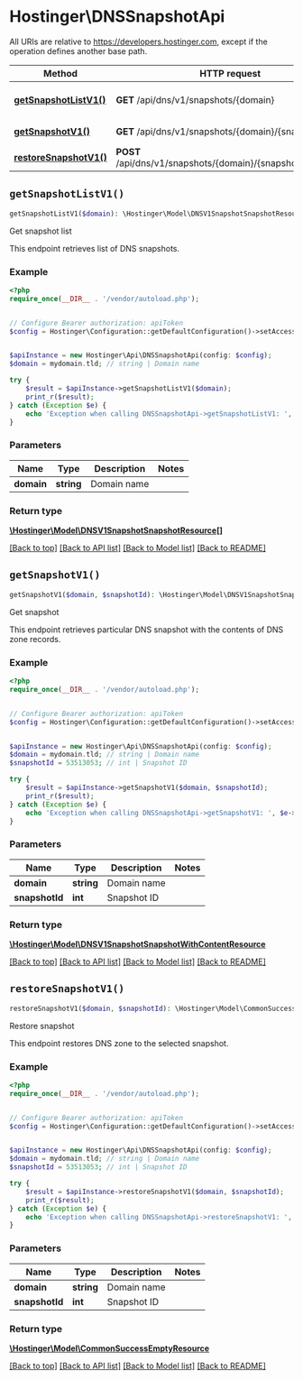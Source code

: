 # Hostinger\DNSSnapshotApi

All URIs are relative to https://developers.hostinger.com, except if the operation defines another base path.

| Method | HTTP request | Description |
| ------------- | ------------- | ------------- |
| [**getSnapshotListV1()**](DNSSnapshotApi.md#getSnapshotListV1) | **GET** /api/dns/v1/snapshots/{domain} | Get snapshot list |
| [**getSnapshotV1()**](DNSSnapshotApi.md#getSnapshotV1) | **GET** /api/dns/v1/snapshots/{domain}/{snapshotId} | Get snapshot |
| [**restoreSnapshotV1()**](DNSSnapshotApi.md#restoreSnapshotV1) | **POST** /api/dns/v1/snapshots/{domain}/{snapshotId}/restore | Restore snapshot |


## `getSnapshotListV1()`

```php
getSnapshotListV1($domain): \Hostinger\Model\DNSV1SnapshotSnapshotResource[]
```

Get snapshot list

This endpoint retrieves list of DNS snapshots.

### Example

```php
<?php
require_once(__DIR__ . '/vendor/autoload.php');


// Configure Bearer authorization: apiToken
$config = Hostinger\Configuration::getDefaultConfiguration()->setAccessToken('YOUR_ACCESS_TOKEN');


$apiInstance = new Hostinger\Api\DNSSnapshotApi(config: $config);
$domain = mydomain.tld; // string | Domain name

try {
    $result = $apiInstance->getSnapshotListV1($domain);
    print_r($result);
} catch (Exception $e) {
    echo 'Exception when calling DNSSnapshotApi->getSnapshotListV1: ', $e->getMessage(), PHP_EOL;
}
```

### Parameters

| Name | Type | Description  | Notes |
| ------------- | ------------- | ------------- | ------------- |
| **domain** | **string**| Domain name | |

### Return type

[**\Hostinger\Model\DNSV1SnapshotSnapshotResource[]**](../Model/DNSV1SnapshotSnapshotResource.md)

[[Back to top]](#) [[Back to API list]](../../README.md#endpoints)
[[Back to Model list]](../../README.md#models)
[[Back to README]](../../README.md)

## `getSnapshotV1()`

```php
getSnapshotV1($domain, $snapshotId): \Hostinger\Model\DNSV1SnapshotSnapshotWithContentResource
```

Get snapshot

This endpoint retrieves particular DNS snapshot with the contents of DNS zone records.

### Example

```php
<?php
require_once(__DIR__ . '/vendor/autoload.php');


// Configure Bearer authorization: apiToken
$config = Hostinger\Configuration::getDefaultConfiguration()->setAccessToken('YOUR_ACCESS_TOKEN');


$apiInstance = new Hostinger\Api\DNSSnapshotApi(config: $config);
$domain = mydomain.tld; // string | Domain name
$snapshotId = 53513053; // int | Snapshot ID

try {
    $result = $apiInstance->getSnapshotV1($domain, $snapshotId);
    print_r($result);
} catch (Exception $e) {
    echo 'Exception when calling DNSSnapshotApi->getSnapshotV1: ', $e->getMessage(), PHP_EOL;
}
```

### Parameters

| Name | Type | Description  | Notes |
| ------------- | ------------- | ------------- | ------------- |
| **domain** | **string**| Domain name | |
| **snapshotId** | **int**| Snapshot ID | |

### Return type

[**\Hostinger\Model\DNSV1SnapshotSnapshotWithContentResource**](../Model/DNSV1SnapshotSnapshotWithContentResource.md)

[[Back to top]](#) [[Back to API list]](../../README.md#endpoints)
[[Back to Model list]](../../README.md#models)
[[Back to README]](../../README.md)

## `restoreSnapshotV1()`

```php
restoreSnapshotV1($domain, $snapshotId): \Hostinger\Model\CommonSuccessEmptyResource
```

Restore snapshot

This endpoint restores DNS zone to the selected snapshot.

### Example

```php
<?php
require_once(__DIR__ . '/vendor/autoload.php');


// Configure Bearer authorization: apiToken
$config = Hostinger\Configuration::getDefaultConfiguration()->setAccessToken('YOUR_ACCESS_TOKEN');


$apiInstance = new Hostinger\Api\DNSSnapshotApi(config: $config);
$domain = mydomain.tld; // string | Domain name
$snapshotId = 53513053; // int | Snapshot ID

try {
    $result = $apiInstance->restoreSnapshotV1($domain, $snapshotId);
    print_r($result);
} catch (Exception $e) {
    echo 'Exception when calling DNSSnapshotApi->restoreSnapshotV1: ', $e->getMessage(), PHP_EOL;
}
```

### Parameters

| Name | Type | Description  | Notes |
| ------------- | ------------- | ------------- | ------------- |
| **domain** | **string**| Domain name | |
| **snapshotId** | **int**| Snapshot ID | |

### Return type

[**\Hostinger\Model\CommonSuccessEmptyResource**](../Model/CommonSuccessEmptyResource.md)

[[Back to top]](#) [[Back to API list]](../../README.md#endpoints)
[[Back to Model list]](../../README.md#models)
[[Back to README]](../../README.md)
